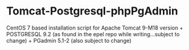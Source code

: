 # Tomcat-Postgresql-phpPgAdmin
CentOS 7 based installation script for Apache Tomcat 9-M18 version + POSTGRESQL 9.2 (as found in the epel repo while writing...subject to change) + PGadmin 5.1-2 (also subject to change)

